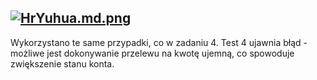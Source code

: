 [![HrYuhua.md.png](https://iili.io/HrYuhua.md.png)](https://freeimage.host/i/HrYuhua)
---
Wykorzystano te same przypadki, co w zadaniu 4. Test 4 ujawnia błąd - możliwe jest dokonywanie przelewu na kwotę ujemną, co spowoduje zwiększenie stanu konta.
